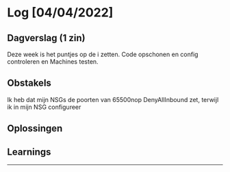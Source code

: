 # Log [04/04/2022]
 
## Dagverslag (1 zin)
Deze week is het puntjes op de i zetten. Code opschonen en config controleren en Machines testen.
## Obstakels
Ik heb dat mijn NSGs de poorten van 65500nop DenyAllInbound zet, terwijl ik in mijn NSG configureer 
## Oplossingen
 
## Learnings
 
---